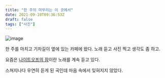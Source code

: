 ```yaml
---
title: "한 주의 마무리는 이 곳에서"
date: 2021-09-10T09:36:53Z
draft: false
tags: ["사진"]
---
```


![image](https://user-images.githubusercontent.com/309935/132832841-34081d61-972c-4c9d-afe9-75319d170292.jpeg)

한 주를 마치고 기차길이 옆에 있는 카페에 왔다. 노래 듣고 사진 찍고 생각도 좀 하고. 

요즘은 [나이트오프의 잠](https://youtu.be/x-k8gL_r__U)이란 노래를 계속 듣고 있다.

스쳐지나다 우연히 듣게 된 곡인데 마음 속에서 잊혀지지 않았다.

